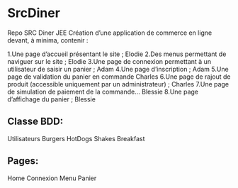 # SrcDiner
Repo SRC Diner JEE
Création d’une application de commerce en ligne devant, à minima, contenir :

  1.Une page d’accueil présentant le site ; Elodie 
  2.Des menus permettant de naviguer sur le site ; Elodie
  3.Une page de connexion permettant à un utilisateur de saisir un panier ; Adam
  4.Une page d’inscription ; Adam
  5.Une page de validation du panier en commande Charles
  6.Une page de rajout de produit (accessible uniquement par un administrateur) ; Charles
  7.Une page de simulation de paiement de la commande… Blessie
  8.Une page d’affichage du panier ; Blessie
   
## Classe BDD:
 Utilisateurs
 Burgers
 HotDogs
 Shakes
 Breakfast
 
## Pages:
 Home
 Connexion
 Menu
 Panier
